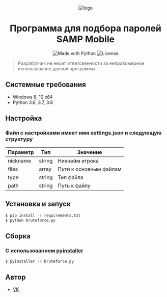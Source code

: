 <p align="center">
    <img alt="logo" src="https://samp-mobile.com/style/img/logo.png">
</p>

<h1 align="center">Программа для подбора паролей SAMP Mobile</h1>

<p align="center">
    <img alt="Made with Python" src="https://img.shields.io/badge/Made%20with-Python-%23FFD242?logo=python&logoColor=white">
    <img alt="License" src="https://img.shields.io/github/license/UHl0aG9uZWVy/SA-MP-Mobile-Bruteforce?style=flat-square)">
</p>

> Разработчик не несет ответсвенности за неправомерное использование данной программы

## Системные требования
- Windows 8, 10 x64
- Python 3.6, 3.7, 3.8

## Настройка
### Файл с настройками имеет имя settings.json и следующую структуру
| Параметр | Тип |  Значение  |
| - | - | - |
| nickname | string | Никнейм игрока |
| files | array | Пути к основным файлам |
| type | string | Тип файла |
| path | string | Путь к файлу |

## Установка и запуск
```bash
$ pip install -r requirements.txt
$ python bruteforce.py
```

## Сборка
### С использованием [pyinstaller](https://www.pyinstaller.org/)
```bash
$ pyinstaller -F bruteforce.py
```

## Автор
- [VK](https://vk.com/vegvs)
